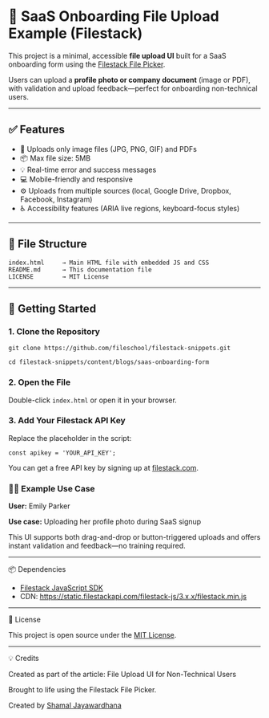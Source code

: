 # 🧾 SaaS Onboarding File Upload Example (Filestack)

This project is a minimal, accessible **file upload UI** built for a SaaS onboarding form using the [Filestack File Picker](https://www.filestack.com/docs/uploads/pickers/).

Users can upload a **profile photo or company document** (image or PDF), with validation and upload feedback—perfect for onboarding non-technical users.

---

## ✅ Features

- 🎯 Uploads only image files (JPG, PNG, GIF) and PDFs  
- 📦 Max file size: 5MB  
- 💡 Real-time error and success messages  
- 💻 Mobile-friendly and responsive  
- ⚙️ Uploads from multiple sources (local, Google Drive, Dropbox, Facebook, Instagram)  
- ♿ Accessibility features (ARIA live regions, keyboard-focus styles)  

---

## 📂 File Structure

```
index.html     → Main HTML file with embedded JS and CSS
README.md      → This documentation file
LICENSE        → MIT License
```
---

## 🚀 Getting Started

### 1. Clone the Repository

`git clone https://github.com/fileschool/filestack-snippets.git`

`cd filestack-snippets/content/blogs/saas-onboarding-form`

### 2. Open the File

Double-click `index.html` or open it in your browser.

### 3. Add Your Filestack API Key

Replace the placeholder in the script:

`const apikey = 'YOUR_API_KEY';`

You can get a free API key by signing up at [filestack.com](https://www.filestack.com/).

### 👩‍💼 Example Use Case

**User:** Emily Parker

**Use case:** Uploading her profile photo during SaaS signup

This UI supports both drag-and-drop or button-triggered uploads and offers instant validation and feedback—no training required.

---

📦 Dependencies
- [Filestack JavaScript SDK](https://www.filestack.com/sdks/javascript/)
- CDN: https://static.filestackapi.com/filestack-js/3.x.x/filestack.min.js

---

📝 License

This project is open source under the [MIT License](https://github.com/fileschool/filestack-snippets/blob/main/content/blogs/saas-onboarding-form/LICENSE).

---

💡 Credits

Created as part of the article:
File Upload UI for Non-Technical Users

Brought to life using the Filestack File Picker.

Created by [Shamal Jayawardhana](https://www.linkedin.com/in/shamal-jayawardhana/)
